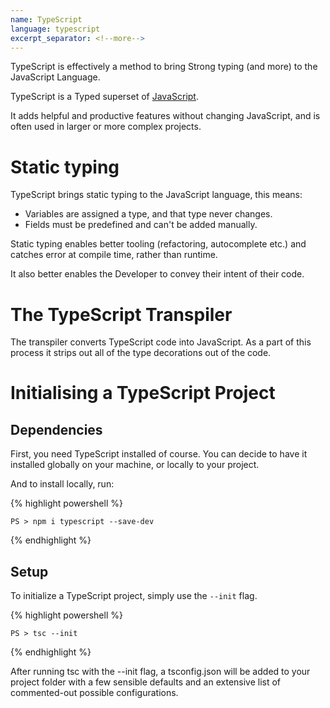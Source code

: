 ```yaml
---
name: TypeScript
language: typescript
excerpt_separator: <!--more-->
---
```


TypeScript is effectively a method to bring Strong typing (and more) to the JavaScript Language.
<!--more-->
TypeScript is a Typed superset of [JavaScript]().

It adds helpful and productive features without changing JavaScript, and is often used in larger or more complex projects.

# Static typing

TypeScript brings static typing to the JavaScript language, this means:
* Variables are assigned a type, and that type never changes.
* Fields must be predefined and can't be added manually.

Static typing enables better tooling (refactoring, autocomplete etc.) and catches error at compile time, rather than runtime. 

It also better enables the Developer to convey their intent of their code.

# The TypeScript Transpiler

The transpiler converts TypeScript code into JavaScript. As a part of this process it strips out all of the type decorations out of the code.

# Initialising a TypeScript Project

## Dependencies
First, you need TypeScript installed of course. You can decide to have it installed globally on your machine, or locally to your project.

And to install locally, run:

{% highlight powershell %}

    PS > npm i typescript --save-dev
{% endhighlight %}

## Setup
To initialize a TypeScript project, simply use the `--init` flag.

{% highlight powershell %}

    PS > tsc --init
{% endhighlight %}

After running tsc with the --init flag, a tsconfig.json will be added to your project folder with a few sensible defaults and an extensive list of commented-out possible configurations. 

